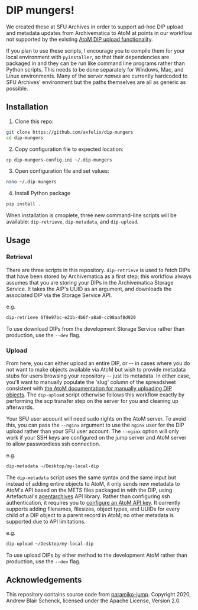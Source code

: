 # DIP mungers!

We created these at SFU Archives in order to support ad-hoc DIP upload and metadata updates from Archivematica to AtoM at points in our workflow not supported by the existing [AtoM DIP upload functionality](https://www.archivematica.org/en/docs/archivematica-1.10/user-manual/access/access/#upload-atom).

If you plan to use these scripts, I encourage you to compile them for your local environment with `pyinstaller`, so that their dependencies are packaged in and they can be run like command line programs rather than Python scripts. This needs to be done separately for Windows, Mac, and Linux environments. Many of the server *names* are currently hardcoded to SFU Archives' environment but the paths themselves are all as generic as possible.

## Installation

1. Clone this repo:

```bash
git clone https://github.com/axfelix/dip-mungers
cd dip-mungers
```

2. Copy configuration file to expected location:

```bash
cp dip-mungers-config.ini ~/.dip-mungers
```

3. Open configuration file and set values:

```bash
nano ~/.dip-mungers
```

4. Install Python package

```bash
pip install .
```

When installation is cmoplete, three new command-line scripts will be available: `dip-retrieve`, `dip-metadata`, and `dip-upload`.

## Usage

### Retrieval

There are three scripts in this repository. `dip-retrieve` is used to fetch DIPs that have been stored by Archivematica as a first step; this workflow always assumes that you are storing your DIPs in the Archivematica Storage Service. It takes the AIP's UUID as an argument, and downloads the associated DIP via the Storage Service API.

e.g.

```bash
dip-retrieve 6f8e97bc-e21b-4b6f-a8a0-cc98aaf8d920
```

To use download DIPs from the development Storage Service rather than production, use the `--dev` flag.

### Upload

From here, you can either upload an entire DIP, or -- in cases where you do not want to make objects available via AtoM but wish to provide metadata stubs for users browsing your repository -- just its metadata. In either case, you'll want to manually populate the 'slug' column of the spreadsheet consistent with [the AtoM documentation for manually uploading DIP objects](https://www.accesstomemory.org/en/docs/2.5/admin-manual/maintenance/cli-tools/#manually-upload-archivematica-dip-objects). The `dip-upload` script otherwise follows this workflow exactly by performing the scp transfer step on the server for you and cleaning up afterwards.

Your SFU user account will need sudo rights on the AtoM server. To avoid this, you can pass the `--nginx` argument to use the `nginx` user for the DIP upload rather than your SFU user account. The `--nginx` option will only work if your SSH keys are configured on the jump server and AtoM server to allow passwordless ssh connection.

e.g.

```bash
dip-metadata ~/Desktop/my-local-dip
```

The `dip-metadata` script uses the same syntax and the same input but instead of adding entire objects to AtoM, it only sends new metadata to AtoM's API based on the METS files packaged in with the DIP, using Artefactual's [agentarchives](https://github.com/artefactual-labs/agentarchives) API library. Rather than configuring ssh authentication, it requires you to [configure an AtoM API key](https://www.accesstomemory.org/en/docs/2.5/dev-manual/api/api-intro/#authentication). It currently supports adding filenames, filesizes, object types, and UUIDs for every child of a DIP object to a parent record in AtoM; no other metadata is supported due to API limitations.

e.g.

```bash
dip-upload ~/Desktop/my-local-dip
```

To use upload DIPs by either method to the development AtoM rather than production, use the `--dev` flag.


## Acknowledgements

This repository contains source code from [paramiko-jump](https://github.com/andrewschenck/paramiko-jump). Copyright 2020, Andrew Blair Schenck, licensed under the Apache License, Version 2.0.
